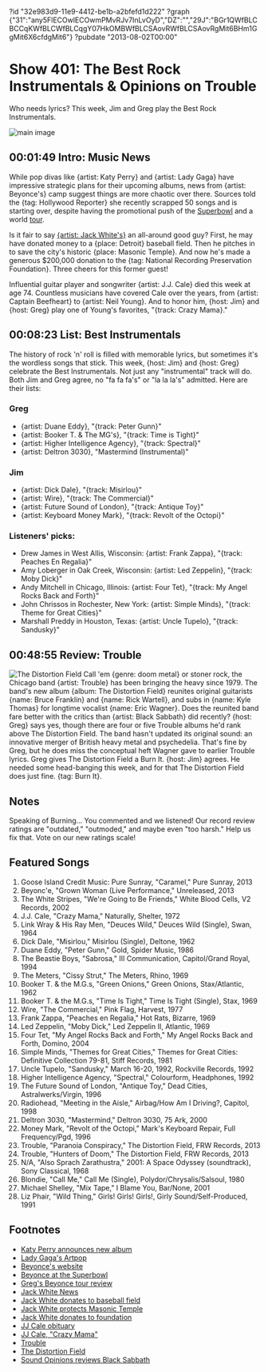 ?id "32e983d9-11e9-4412-be1b-a2bfefd1d222"
?graph {"31":"any5FlECOwlECOwmPMvRJv7InLvOyD","DZ":"","29J":"BGr1QWfBLCBCCqKWfBLCWfBLCqgY07HkOMBWfBLCSAovRWfBLCSAovRgMit6BHm1GgMit6X6cfdgMit6"}
?pubdate "2013-08-02T00:00"

# Show 401: The Best Rock Instrumentals & Opinions on Trouble
Who needs lyrics? This week, Jim and Greg play the Best Rock Instrumentals.

![main image](https://static.soundopinions.org/images/2013/instrumentals.jpg)

## 00:01:49 Intro: Music News
While pop divas like {artist: Katy Perry} and {artist: Lady Gaga} have impressive strategic plans for their upcoming albums, news from {artist: Beyonce's} camp suggest things are more chaotic over there. Sources told the {tag: Hollywood Reporter} she recently scrapped 50 songs and is starting over, despite having the promotional push of the [Superbowl](http://www.youtube.com/watch?v=kKVorba5GLs) and a world [tour](http://www.chicagotribune.com/entertainment/music/turnitup/chi-beyonce-concert-review-20130717,0,724260.column). 

Is it fair to say [{artist: Jack White's}](http://jackwhiteiii.com/news/) an all-around good guy? First, he may have donated money to a {place: Detroit} baseball field. Then he pitches in to save the city's historic {place: Masonic Temple}. And now he's made a generous $200,000 donation to the {tag: National Recording Preservation Foundation}. Three cheers for this former guest!

Influential guitar player and songwriter {artist: J.J. Cale} died this week at age 74. Countless musicians have covered Cale over the years, from {artist: Captain Beefheart} to {artist: Neil Young}. And to honor him, {host: Jim} and {host: Greg} play one of Young's favorites, "{track: Crazy Mama}." 

## 00:08:23 List: Best Instrumentals
The history of rock 'n' roll is filled with memorable lyrics, but sometimes it's the wordless songs that stick. This week, {host: Jim} and {host: Greg} celebrate the Best Instrumentals. Not just any "instrumental" track will do. Both Jim and Greg agree, no "fa fa fa's" or "la la la's" admitted. Here are their lists:

### Greg 
- {artist: Duane Eddy}, "{track: Peter Gunn}"
- {artist: Booker T. & The MG's}, "{track: Time is Tight}"
- {artist: Higher Intelligence Agency}, "{track: Spectral}"
- {artist: Deltron 3030}, "Mastermind (Instrumental)"

### Jim
- {artist: Dick Dale}, "{track: Misirlou}"
- {artist: Wire}, "{track: The Commercial}"
- {artist: Future Sound of London}, "{track: Antique Toy}"
- {artist: Keyboard Money Mark}, "{track: Revolt of the Octopi}"

### Listeners' picks:

- Drew James in West Allis, Wisconsin: {artist: Frank Zappa}, "{track: Peaches En Regalia}"
- Amy Loberger in Oak Creek, Wisconsin: {artist: Led Zeppelin}, "{track: Moby Dick}"
- Andy Mitchell in Chicago, Illinois: {artist: Four Tet}, "{track: My Angel Rocks Back and Forth}"
- John Chrissos in Rochester, New York: {artist: Simple Minds}, "{track: Theme for Great Cities}"
- Marshall Preddy in Houston, Texas: {artist: Uncle Tupelo}, "{track: Sandusky}"

## 00:48:55 Review: Trouble
![The Distortion Field](https://static.soundopinions.org/assets/401/29J0.jpg)
Call 'em {genre: doom metal} or stoner rock, the Chicago band {artist: Trouble} has been bringing the heavy since 1979. The band's new album {album: The Distortion Field} reunites original guitarists {name: Bruce Franklin} and {name: Rick Wartell}, and subs in {name: Kyle Thomas} for longtime vocalist {name: Eric Wagner}. Does the reunited band fare better with the critics than {artist: Black Sabbath} did recently? {host: Greg} says yes, though there are four or five Trouble albums he'd rank above The Distortion Field. The band hasn't updated its original sound: an innovative merger of British heavy metal and psychedelia. That's fine by Greg, but he does miss the conceptual heft Wagner gave to earlier Trouble lyrics. Greg gives The Distortion Field a Burn It. {host: Jim} agrees. He needed some head-banging this week, and for that The Distortion Field does just fine. {tag: Burn It}.

## Notes
Speaking of Burning...
You commented and we listened! Our record review ratings are "outdated," "outmoded," and maybe even "too harsh." Help us fix that. Vote on our new ratings scale!

## Featured Songs
1. Goose Island Credit Music: Pure Sunray, "Caramel," Pure Sunray, 2013
2. Beyonc'e, "Grown Woman (Live Performance," Unreleased, 2013
3. The White Stripes, "We're Going to Be Friends," White Blood Cells, V2 Records, 2002
4. J.J. Cale, "Crazy Mama," Naturally, Shelter, 1972
5. Link Wray & His Ray Men, "Deuces Wild," Deuces Wild (Single), Swan, 1964
6. Dick Dale, "Misirlou," Misirlou (Single), Deltone, 1962
7. Duane Eddy, "Peter Gunn," Gold, Spider Music, 1986
8. The Beastie Boys, "Sabrosa," III Communication, Capitol/Grand Royal, 1994
9. The Meters, "Cissy Strut," The Meters, Rhino, 1969
10. Booker T. & the M.G.s, "Green Onions," Green Onions, Stax/Atlantic, 1962
11. Booker T. & the M.G.s, "Time Is Tight," Time Is Tight (Single), Stax, 1969
12. Wire, "The Commercial," Pink Flag, Harvest, 1977
13. Frank Zappa, "Peaches en Regalia," Hot Rats, Bizarre, 1969
14. Led Zeppelin, "Moby Dick," Led Zeppelin II, Atlantic, 1969
15. Four Tet, "My Angel Rocks Back and Forth," My Angel Rocks Back and Forth, Domino, 2004
16. Simple Minds, "Themes for Great Cities," Themes for Great Cities: Definitive Collection 79-81, Stiff Records, 1981
17. Uncle Tupelo, "Sandusky," March 16-20, 1992, Rockville Records, 1992
18. Higher Intelligence Agency, "Spectral," Colourform, Headphones, 1992
19. The Future Sound of London, "Antique Toy," Dead Cities, Astralwerks/Virgin, 1996
20. Radiohead, "Meeting in the Aisle," Airbag/How Am I Driving?, Capitol, 1998
21. Deltron 3030, "Mastermind," Deltron 3030, 75 Ark, 2000
22. Money Mark, "Revolt of the Octopi," Mark's Keyboard Repair, Full Frequency/Pgd, 1996
23. Trouble, "Paranoia Conspiracy," The Distortion Field, FRW Records, 2013
24. Trouble, "Hunters of Doom," The Distortion Field, FRW Records, 2013
25. N/A, "Also Sprach Zarathustra," 2001: A Space Odyssey (soundtrack), Sony Classical, 1968
26. Blondie, "Call Me," Call Me (Single), Polydor/Chrysalis/Salsoul, 1980
27. Michael Shelley, "Mix Tape," I Blame You, Bar/None, 2001
28. Liz Phair, "Wild Thing," Girls! Girls! Girls!, Girly Sound/Self-Produced, 1991

## Footnotes
- [Katy Perry announces new album](http://www.latimes.com/entertainment/music/posts/la-et-ms-katy-perry-announces-new-album-prism-20130730,0,308603.story)
- [Lady Gaga's Artpop](http://www.rollingstone.com/music/news/eight-things-we-know-about-lady-gagas-artpop-20130730)
- [Beyonce's website](http://www.beyonce.com/)
- [Beyonce at the Superbowl](http://www.youtube.com/watch?v=kKVorba5GLs)
- [Greg's Beyonce tour review](http://www.chicagotribune.com/entertainment/music/turnitup/chi-beyonce-concert-review-20130717,0,724260.column)
- [Jack White News](http://jackwhiteiii.com/news/)
- [Jack White donates to baseball field](http://www.rollingstone.com/music/news/did-jack-white-donate-big-bucks-to-restore-detroit-baseball-field-20090914)
- [Jack White protects Masonic Temple](http://www.billboard.com/articles/news/1565698/jack-white-pays-142000-to-save-detroit-landmark-from-foreclosure)
- [Jack White donates to foundation](http://www.nashvillescene.com/nashvillecream/archives/2013/07/29/jack-white-donates-200000-to-jump-start-national-recording-preservation-foundation)
- [JJ Cale obituary](http://www.thedailybeast.com/articles/2013/07/30/j-j-cale-dead-at-74-was-a-songwriter-beyond-compare.html)
- [JJ Cale, "Crazy Mama"](http://www.youtube.com/watch?v=lcY5SQECqks)
- [Trouble](http://www.newtrouble.com/)
- [The Distortion Field](http://www.newtrouble.com/chicago-metal-legends-trouble-return)
- [Sound Opinions reviews Black Sabbath](https://soundcloud.com/soundopinions/sound-opinions-reviews-13-by)
